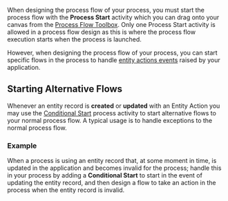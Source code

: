 When designing the process flow of your process, you must start the process flow with the **Process Start** activity which you can drag onto your canvas from the [Process Flow Toolbox](<../../../develop/processes/process-flow/process-flow-toolbox.md>). Only one Process Start activity is allowed in a process flow design as this is where the process flow execution starts when the process is launched.

However, when designing the process flow of your process, you can start specific flows in the process to handle [entity actions events](<../../../develop/processes/intro.md#entity-actions-events>) raised by your application.

## Starting Alternative Flows

Whenever an entity record is **created** or **updated** with an Entity Action you may use the [Conditional Start](<Class.Conditional Start.final.md>) process activity to start alternative flows to your normal process flow. A typical usage is to handle exceptions to the normal process flow.

### Example

When a process is using an entity record that, at some moment in time, is updated in the application and becomes invalid for the process; handle this in your process by adding a **Conditional Start** to start in the event of updating the entity record, and then design a flow to take an action in the process when the entity record is invalid.
